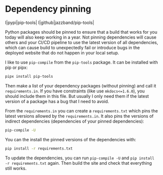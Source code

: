 # Dependency pinning

I|pypi|pip-tools|
I|github|jazzband/pip-tools|

Python packages should be pinned to ensure that a build that works for you today will also keep working in a year.
Not pinning dependencies will cause others and your CI/CD pipeline to use the latest version of all dependencies, which can cause build to unexpectedly fail or introduce bugs in the deployed website that do not happen in your local setup.

I like to use `pip-compile` from the `pip-tools` package.
It can be installed with pip or pipx:
```bash
pipx install pip-tools
```

Then make a list of your dependency packages (without pinning) and call it `requirements.in`.
If you have constraints (like use `mkdocs<=1.6.0`), you should include them in this file.
But usually I only need them if the latest version of a package has a bug that I need to avoid.

From the `requirements.in` you can create a `requirements.txt` which pins the latest versions allowed by the `requirements.in`.
It also pins the versions of indirect dependencies (dependencies of your pinned dependencies):
```bash
pip-compile -U
```

You can the install the pinned versions of the dependencies with:
```bash
pip install -r requirements.txt
```

To update the dependencies, you can run `pip-compile -U` and `pip install -r requirements.txt` again.
Then build the site and check that everything still works.
